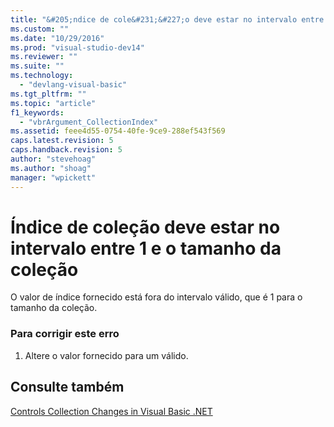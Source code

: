 ```yaml
---
title: "&#205;ndice de cole&#231;&#227;o deve estar no intervalo entre 1 e o tamanho da cole&#231;&#227;o | Microsoft Docs"
ms.custom: ""
ms.date: "10/29/2016"
ms.prod: "visual-studio-dev14"
ms.reviewer: ""
ms.suite: ""
ms.technology: 
  - "devlang-visual-basic"
ms.tgt_pltfrm: ""
ms.topic: "article"
f1_keywords: 
  - "vbrArgument_CollectionIndex"
ms.assetid: feee4d55-0754-40fe-9ce9-288ef543f569
caps.latest.revision: 5
caps.handback.revision: 5
author: "stevehoag"
ms.author: "shoag"
manager: "wpickett"
---
```

# &#205;ndice de cole&#231;&#227;o deve estar no intervalo entre 1 e o tamanho da cole&#231;&#227;o
O valor de índice fornecido está fora do intervalo válido, que é 1 para o tamanho da coleção.  
  
### Para corrigir este erro  
  
1.  Altere o valor fornecido para um válido.  
  
## Consulte também  
 [Controls Collection Changes in Visual Basic .NET](http://msdn.microsoft.com/pt-br/8eb5b458-8b39-4d79-9c97-2b29c527afa5)